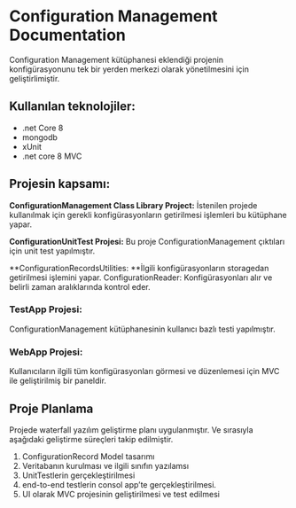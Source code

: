 # Configuration Management Documentation


Configuration Management kütüphanesi eklendiği projenin konfigürasyonunu tek bir yerden merkezi olarak yönetilmesini için geliştirlimiştir. 

## Kullanılan teknolojiler:
- .net Core 8
- mongodb
- xUnit
- .net core 8 MVC

## Projesin kapsamı:
**ConfigurationManagement Class Library Project:** İstenilen projede kullanılmak için gerekli konfigürasyonların getirilmesi işlemleri bu kütüphane yapar. 

**ConfigurationUnitTest Projesi:**
Bu proje ConfigurationManagement çıktıları için unit test yapılmıştır. 

**ConfigurationRecordsUtilities: **İlgili konfigürasyonların storagedan getirilmesi işlemini yapar.
ConfigurationReader:  Konfigürasyonları alır ve belirli zaman aralıklarında kontrol eder. 

### TestApp Projesi:
 ConfigurationManagement kütüphanesinin kullanıcı bazlı testi yapılmıştır.

### WebApp Projesi: 
Kullanıcıların ilgili tüm konfigürasyonları görmesi ve düzenlemesi için MVC ile geliştirilmiş bir paneldir. 

## Proje Planlama
Projede waterfall yazılım geliştirme planı uygulanmıştır. Ve sırasıyla aşağıdaki geliştirme süreçleri takip edilmiştir. 
1. ConfigurationRecord Model tasarımı
2. Veritabanın kurulması ve ilgili sınıfın yazılamsı
3. UnitTestlerin gerçekleştirilmesi
4. end-to-end testlerin consol app’te gerçekleştirilmesi.
5. UI olarak MVC projesinin geliştirilmesi ve test edilmesi









